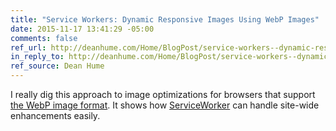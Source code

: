 ```yaml
---
title: "Service Workers: Dynamic Responsive Images Using WebP Images"
date: 2015-11-17 13:41:29 -05:00
comments: false
ref_url: http://deanhume.com/Home/BlogPost/service-workers--dynamic-responsive-images-using-webp-images/10132/
in_reply_to: http://deanhume.com/Home/BlogPost/service-workers--dynamic-responsive-images-using-webp-images/10132/
ref_source: Dean Hume
---
```


I really dig this approach to image optimizations for browsers that support [the WebP image format](https://developers.google.com/speed/webp/). It shows how [ServiceWorker](https://slightlyoff.github.io/ServiceWorker/spec/service_worker_1/index.html) can handle site-wide enhancements easily.